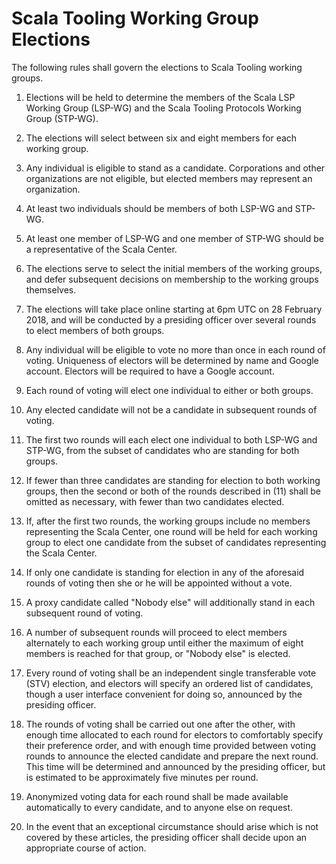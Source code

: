 # Scala Tooling Working Group Elections

The following rules shall govern the elections to Scala Tooling working groups.

1. Elections will be held to determine the members of the Scala LSP Working
   Group (LSP-WG) and the Scala Tooling Protocols Working Group (STP-WG).

2. The elections will select between six and eight members for each working
   group.

3. Any individual is eligible to stand as a candidate. Corporations and other
   organizations are not eligible, but elected members may represent an
   organization.

4. At least two individuals should be members of both LSP-WG and STP-WG.

5. At least one member of LSP-WG and one member of STP-WG should be a
   representative of the Scala Center.

6. The elections serve to select the initial members of the working groups, and
   defer subsequent decisions on membership to the working groups themselves.

7. The elections will take place online starting at 6pm UTC on 28 February
   2018, and will be conducted by a presiding officer over several rounds to
   elect members of both groups.

8. Any individual will be eligible to vote no more than once in each round of
   voting. Uniqueness of electors will be determined by name and Google
   account. Electors will be required to have a Google account.

9. Each round of voting will elect one individual to either or both groups.

10. Any elected candidate will not be a candidate in subsequent rounds of
    voting.

11. The first two rounds will each elect one individual to both LSP-WG and
    STP-WG, from the subset of candidates who are standing for both groups.

12. If fewer than three candidates are standing for election to both working
    groups, then the second or both of the rounds described in (11) shall be
    omitted as necessary, with fewer than two candidates elected.

13. If, after the first two rounds, the working groups include no members
    representing the Scala Center, one round will be held for each working
    group to elect one candidate from the subset of candidates representing the
    Scala Center.
    
14. If only one candidate is standing for election in any of the aforesaid
    rounds of voting then she or he will be appointed without a vote.

14. A proxy candidate called "Nobody else" will additionally stand in each
    subsequent round of voting.

15. A number of subsequent rounds will proceed to elect members alternately to
    each working group until either the maximum of eight members is reached for
    that group, or "Nobody else" is elected.

16. Every round of voting shall be an independent single transferable vote
    (STV) election, and electors will specify an ordered list of candidates,
    though a user interface convenient for doing so, announced by the presiding
    officer.

17. The rounds of voting shall be carried out one after the other, with enough
    time allocated to each round for electors to comfortably specify their
    preference order, and with enough time provided between voting rounds to
    announce the elected candidate and prepare the next round. This time will
    be determined and announced by the presiding officer, but is estimated to
    be approximately five minutes per round.

18. Anonymized voting data for each round shall be made available automatically
    to every candidate, and to anyone else on request.

19. In the event that an exceptional circumstance should arise which is not
    covered by these articles, the presiding officer shall decide upon an
    appropriate course of action.

